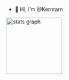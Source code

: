 - 👋 Hi, I’m @Kerntarn
<img src="https://github-readme-stats.vercel.app/api?username=Kerntarn&hide_title=false&hide_rank=false&show_icons=true&include_all_commits=true&count_private=true&disable_animations=false&theme=dracula&locale=en&hide_border=false" height="150" alt="stats graph"  />

<!---
Kerntarn/Kerntarn is a ✨ special ✨ repository because its `README.md` (this file) appears on your GitHub profile.
You can click the Preview link to take a look at your changes.
--->

